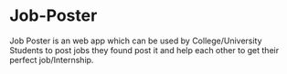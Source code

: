 # Job-Poster
Job Poster is an web app which can be used by College/University Students to post jobs they found post it and help each other to get their perfect job/Internship.
